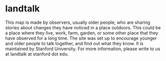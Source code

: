 # landtalk
This map is made by observers, usually older people, who are sharing stories about changes they have noticed in a place outdoors. This could be a place where they live, work, farm, garden, or some other place that they have observed for a long time.  The site was set up to encourage younger and older people to talk together, and find out what they know.  It is maintained by Stanford University. For more information, please write to us at landtalk at stanford dot edu.
